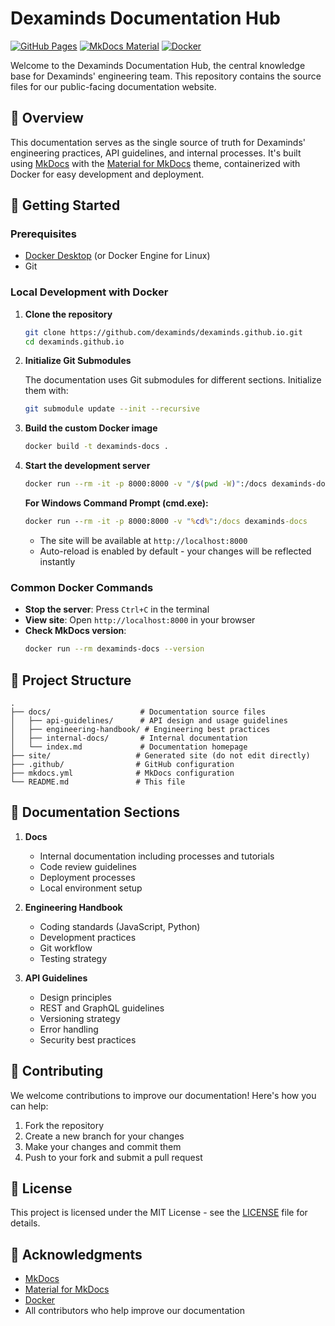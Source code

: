 # Dexaminds Documentation Hub

[![GitHub Pages](https://img.shields.io/badge/GitHub-Pages-brightgreen.svg)](https://dexaminds.github.io/)
[![MkDocs Material](https://img.shields.io/badge/MkDocs-Material-blue.svg)](https://squidfunk.github.io/mkdocs-material/)
[![Docker](https://img.shields.io/badge/Docker-Container-2496ED?logo=docker)](https://www.docker.com/)

Welcome to the Dexaminds Documentation Hub, the central knowledge base for Dexaminds' engineering team. This repository contains the source files for our public-facing documentation website.

## 📖 Overview

This documentation serves as the single source of truth for Dexaminds' engineering practices, API guidelines, and internal processes. It's built using [MkDocs](https://www.mkdocs.org/) with the [Material for MkDocs](https://squidfunk.github.io/mkdocs-material/) theme, containerized with Docker for easy development and deployment.

## 🚀 Getting Started

### Prerequisites

- [Docker Desktop](https://www.docker.com/products/docker-desktop/) (or Docker Engine for Linux)
- Git

### Local Development with Docker

1. **Clone the repository**
   ```bash
   git clone https://github.com/dexaminds/dexaminds.github.io.git
   cd dexaminds.github.io
   ```

2. **Initialize Git Submodules**
   
   The documentation uses Git submodules for different sections. Initialize them with:
   
   ```bash
   git submodule update --init --recursive
   ```

3. **Build the custom Docker image**
   ```bash
   docker build -t dexaminds-docs .
   ```

4. **Start the development server**
   ```bash
   docker run --rm -it -p 8000:8000 -v "/$(pwd -W)":/docs dexaminds-docs
   ```
   **For Windows Command Prompt (cmd.exe):**
   ```cmd
   docker run --rm -it -p 8000:8000 -v "%cd%":/docs dexaminds-docs
   ```
   - The site will be available at `http://localhost:8000`
   - Auto-reload is enabled by default - your changes will be reflected instantly

### Common Docker Commands

- **Stop the server**: Press `Ctrl+C` in the terminal
- **View site**: Open `http://localhost:8000` in your browser
- **Check MkDocs version**:
  ```bash
  docker run --rm dexaminds-docs --version
  ```

## 📂 Project Structure

```
.
├── docs/                    # Documentation source files
│   ├── api-guidelines/      # API design and usage guidelines
│   ├── engineering-handbook/ # Engineering best practices
│   ├── internal-docs/       # Internal documentation
│   └── index.md             # Documentation homepage
├── site/                   # Generated site (do not edit directly)
├── .github/                # GitHub configuration
├── mkdocs.yml              # MkDocs configuration
└── README.md               # This file
```

## 📝 Documentation Sections

1. **Docs**
   - Internal documentation including processes and tutorials
   - Code review guidelines
   - Deployment processes
   - Local environment setup

2. **Engineering Handbook**
   - Coding standards (JavaScript, Python)
   - Development practices
   - Git workflow
   - Testing strategy

3. **API Guidelines**
   - Design principles
   - REST and GraphQL guidelines
   - Versioning strategy
   - Error handling
   - Security best practices

## 🤝 Contributing

We welcome contributions to improve our documentation! Here's how you can help:

1. Fork the repository
2. Create a new branch for your changes
3. Make your changes and commit them
4. Push to your fork and submit a pull request

## 📄 License

This project is licensed under the MIT License - see the [LICENSE](LICENSE) file for details.

## 🙏 Acknowledgments

- [MkDocs](https://www.mkdocs.org/)
- [Material for MkDocs](https://squidfunk.github.io/mkdocs-material/)
- [Docker](https://www.docker.com/)
- All contributors who help improve our documentation
